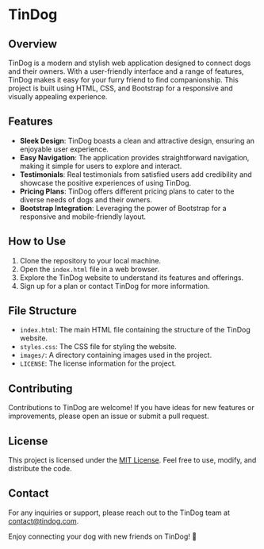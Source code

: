 # TinDog

## Overview

TinDog is a modern and stylish web application designed to connect dogs and their owners. With a user-friendly interface and a range of features, TinDog makes it easy for your furry friend to find companionship. This project is built using HTML, CSS, and Bootstrap for a responsive and visually appealing experience.

## Features

- **Sleek Design**: TinDog boasts a clean and attractive design, ensuring an enjoyable user experience.
- **Easy Navigation**: The application provides straightforward navigation, making it simple for users to explore and interact.
- **Testimonials**: Real testimonials from satisfied users add credibility and showcase the positive experiences of using TinDog.
- **Pricing Plans**: TinDog offers different pricing plans to cater to the diverse needs of dogs and their owners.
- **Bootstrap Integration**: Leveraging the power of Bootstrap for a responsive and mobile-friendly layout.

## How to Use

1. Clone the repository to your local machine.
2. Open the `index.html` file in a web browser.
3. Explore the TinDog website to understand its features and offerings.
4. Sign up for a plan or contact TinDog for more information.

## File Structure

- `index.html`: The main HTML file containing the structure of the TinDog website.
- `styles.css`: The CSS file for styling the website.
- `images/`: A directory containing images used in the project.
- `LICENSE`: The license information for the project.

## Contributing

Contributions to TinDog are welcome! If you have ideas for new features or improvements, please open an issue or submit a pull request.

## License

This project is licensed under the [MIT License](LICENSE). Feel free to use, modify, and distribute the code.

## Contact

For any inquiries or support, please reach out to the TinDog team at [contact@tindog.com](mailto:contact@tindog.com).

Enjoy connecting your dog with new friends on TinDog! 🐾
